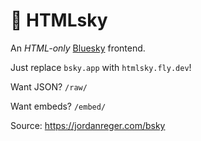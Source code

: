 # 🦋 HTMLsky

An *HTML-only* [Bluesky](https://bsky.social) frontend.

Just replace `bsky.app` with `htmlsky.fly.dev`!

Want JSON? `/raw/`

Want embeds? `/embed/`

Source: https://jordanreger.com/bsky
